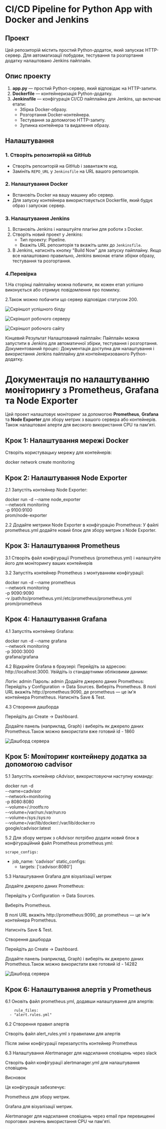 # CI/CD Pipeline for Python App with Docker and Jenkins

## Проект

Цей репозиторій містить простий Python-додаток, який запускає HTTP-сервер. Для автоматизації побудови, тестування та розгортання додатку налаштовано Jenkins пайплайн.

## Опис проекту

1. **app.py** — простий Python-сервер, який відповідає на HTTP-запити.
2. **Dockerfile** — контейнеризація Python-додатку.
3. **Jenkinsfile** — конфігурація CI/CD пайплайна для Jenkins, що включає етапи:
   - Збірка Docker-образу.
   - Розгортання Docker-контейнера.
   - Тестування за допомогою HTTP-запиту.
   - Зупинка контейнера та видалення образу.

## Налаштування

### 1. Створіть репозиторій на GitHub

- Створіть репозиторій на GitHub і завантажте код.
- Замініть `REPO_URL` у `Jenkinsfile` на URL вашого репозиторія.

### 2. Налаштування Docker

- Встановіть Docker на вашу машину або сервер.
- Для запуску контейнера використовується Dockerfile, який будує образ і запускає сервер.

### 3. Налаштування Jenkins

1. Встановіть Jenkins і налаштуйте плагіни для роботи з Docker.
2. Створіть новий проект у Jenkins:
   - Тип проекту: Pipeline.
   - Вкажіть URL репозиторія та вкажіть шлях до `Jenkinsfile`.
3. В Jenkins, натисніть кнопку "Build Now" для запуску пайплайну. Якщо все налаштовано правильно, Jenkins виконає етапи збірки образу, тестування та розгортання.

### 4.Перевірка

1.На сторінці пайплайну можна побачити, як кожен етап успішно виконується або отримує повідомлення про помилку.

2.Також можно побачити що сервер відповідає статусом 200.

![Скріншот успішного білду](images/succes-build.png)

![Скріншот робочого серверу](images/succes-server.png)

![Скріншот робочого сайту](images/succes-website.png)


Кінцевий Результат
Налаштований пайплайн: Пайплайн можна запустити в Jenkins для автоматичної збірки, тестування і розгортання.
Документований процес: Документація доступна для налаштування і використання Jenkins пайплайну для контейнеризованого Python-додатку.


# Документація по налаштуванню моніторингу з Prometheus, Grafana та Node Exporter

Цей проект налаштовує моніторинг за допомогою **Prometheus**, **Grafana** та **Node Exporter** для збору метрик з вашого сервера або контейнерів. Також налаштовані алерти для високого використання CPU та пам'яті.

## Крок 1: Налаштування мережі Docker

Створіть користувацьку мережу для контейнерів:

docker network create monitoring

## Крок 2: Налаштування Node Exporter

2.1 Запустіть контейнер Node Exporter:

docker run -d --name node_exporter \
  --network monitoring \
  -p 9100:9100 \
  prom/node-exporter

2.2 Додайте метрики Node Exporter в конфігурацію Prometheus:
У файлі prometheus.yml додайте новий блок для збору метрик з Node Exporter.

## Крок 3: Налаштування Prometheus
   
3.1 Створіть файл конфігурації Prometheus (prometheus.yml) і налаштуйте його для моніторингу ваших контейнерів

3.2 Запустіть контейнер Prometheus з монтуванням конфігурації:

docker run -d --name prometheus \
  --network monitoring \
  -p 9090:9090 \
  -v /path/to/prometheus.yml:/etc/prometheus/prometheus.yml \
  prom/prometheus
    
## Крок 4: Налаштування Grafana

4.1 Запустіть контейнер Grafana:

docker run -d --name grafana \
  --network monitoring \
  -p 3000:3000 \
  grafana/grafana

4.2 Відкрийте Grafana в браузері:
Перейдіть за адресою: http://localhost:3000. Увійдіть із стандартними обліковими даними:

Логін: admin
Пароль: admin
Додайте джерело даних Prometheus:
Перейдіть у Configuration -> Data Sources.
Виберіть Prometheus.
В полі URL вкажіть http://prometheus:9090, де prometheus — це ім'я контейнера Prometheus.
Натисніть Save & Test.
    
4.3 Створення дашборда
 
 Перейдіть до Create -> Dashboard.

 Додайте панель (наприклад, Graph) і виберіть як джерело даних Prometheus.Також можно використати вже готовий id - 1860

  ![Дашборд сервера](images/dashboard.png)

## Крок 5: Моніторинг контейнеру додатка за допомогою cadvisor

5.1 Запустіть контейнер cAdvisor, використовуючи наступну команду:

   docker run -d \
  --name=cadvisor \
  --network=monitoring \
  -p 8080:8080 \
  --volume=/:/rootfs:ro \
  --volume=/var/run:/var/run:ro \
  --volume=/sys:/sys:ro \
  --volume=/var/lib/docker/:/var/lib/docker:ro \
  google/cadvisor:latest

5.2 Для збору метрик з cAdvisor потрібно додати новий блок в конфігураційний файл Prometheus prometheus.yml:

    scrape_configs:
  - job_name: 'cadvisor'
    static_configs:
      - targets: ['cadvisor:8080']

5.3 Налаштування Grafana для візуалізації метрик 
    
   Додайте джерело даних Prometheus:
    
   Перейдіть у Configuration -> Data Sources.
    
   Виберіть Prometheus.
    
   В полі URL вкажіть http://prometheus:9090, де prometheus — це ім'я контейнера Prometheus.
    
   Натисніть Save & Test.
    
   Створення дашборда
 
   Перейдіть до Create -> Dashboard.

   Додайте панель (наприклад, Graph) і виберіть як джерело даних Prometheus.Також можно використати вже готовий id - 14282


   ![Дашборд сервера](images/container.png)


## Крок 6: Налаштування алертів у Prometheus

   
   6.1 Оновіть файл prometheus.yml, додавши налаштування для алертів:

        rule_files:
      - "alert.rules.yml"
   
   6.2 Створення правил алертів
   
   Створіть файл alert_rules.yml з правилами для алертів

   Після зміни конфігурації перезапустіть контейнер Prometheus

   6.3 Налаштування Alertmanager для надсилання сповіщень через slack
    
   Створіть файл конфігурації alertmanager.yml для налаштування сповіщень


   Висновок
   
   Ця конфігурація забезпечує:

   Prometheus для збору метрик.
   
   Grafana для візуалізації метрик.
 
   Alertmanager для надсилання сповіщень через email при перевищенні порогових значень використання CPU чи пам'яті.

  
